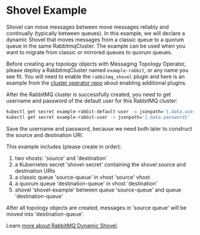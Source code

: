 # Shovel Example

Shovel can move messages between move messages reliably and continually (typically between queues).
In this example, we will declare a dynamic Shovel that moves messages from a classic queue to a quorum queue in the same RabbitmqCluster.
The example can be used when you want to migrate from classic or mirrored queues to quorum queues.

Before creating any topology objects with Messaging Topology Operator, please deploy a RabbitmqCluster named `example-rabbit`, or any name you see fit. You will need to enable the `rabbitmq_shovel` plugin and here is an example from the [cluster operator repo](https://github.com/rabbitmq/cluster-operator/blob/main/docs/examples/plugins/rabbitmq.yaml) about enabling additional plugins.

After the RabbitMQ cluster is successfully created, you need to get username and password of the default user for this RabbitMQ cluster:

```bash
kubectl get secret example-rabbit-default-user -o jsonpath='{.data.username}' | base64 --decode
kubectl get secret example-rabbit-user -o jsonpath='{.data.password}' | base64 --decode
```
Save the username and password, because we need both later to construct the source and destination URI.

This example includes (please create in order):

1. two vhosts: 'source' and 'destination'
1. a Kubernetes secret 'shovel-secret' containing the shovel source and destination URIs
1. a classic queue 'source-queue' in vhost 'source' vhost
1. a quorum queue 'destination-queue' in vhost 'destination'
1. shovel 'shovel-example' between queue 'source-queue' and queue 'destination-queue'

After all topology objects are created, messages in 'source queue'
will be moved into 'destination-queue'.

Learn [more about RabbitMQ Dynamic Shovel](https://www.rabbitmq.com/shovel-dynamic.html).
